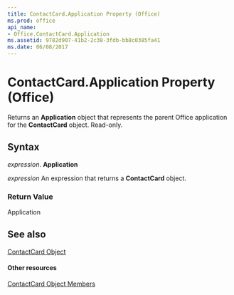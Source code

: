```yaml
---
title: ContactCard.Application Property (Office)
ms.prod: office
api_name:
- Office.ContactCard.Application
ms.assetid: 9782d907-41b2-2c38-3fdb-bb8c0385fa41
ms.date: 06/08/2017
---
```



# ContactCard.Application Property (Office)

Returns an  **Application** object that represents the parent Office application for the **ContactCard** object. Read-only.


## Syntax

 _expression_. **Application**

 _expression_ An expression that returns a **ContactCard** object.


### Return Value

Application


## See also


[ContactCard Object](contactcard-object-office.md)
#### Other resources


[ContactCard Object Members](contactcard-members-office.md)

